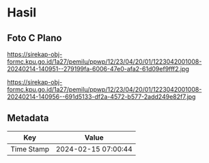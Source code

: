 # Hasil

## Foto C Plano

https://sirekap-obj-formc.kpu.go.id/1a27/pemilu/ppwp/12/23/04/20/01/1223042001008-20240214-140951--279199fa-6006-47e0-afa2-61d09ef9fff2.jpg

https://sirekap-obj-formc.kpu.go.id/1a27/pemilu/ppwp/12/23/04/20/01/1223042001008-20240214-140956--691d5133-df2a-4572-b577-2add249e82f7.jpg


## Metadata

| Key        | Value               |
| ---------- | ------------------- |
| Time Stamp | 2024-02-15 07:00:44 |



